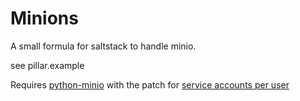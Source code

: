 # Minions

A small formula for saltstack to handle minio.

see pillar.example

Requires [python-minio][0] with the patch for [service accounts per user][1]

[0]: https://build.opensuse.org/package/show/home:darix:apps/python-minio
[1]: https://build.opensuse.org/projects/home:darix:apps/packages/python-minio/files/target-user-for-service-account.patch?expand=1

